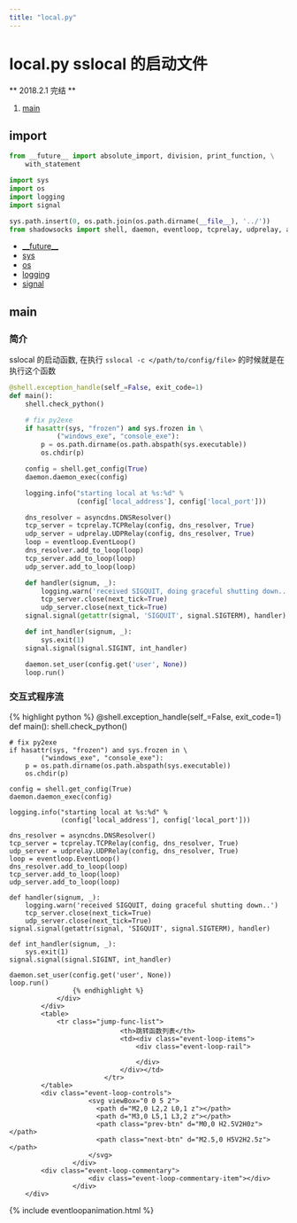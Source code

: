 ```yaml
---
title: "local.py"
---
```


**local.py** sslocal 的启动文件
=============================

<!-- **_Work in progress stage 1(尚在进展中)_** -->
** 2018.2.1 完结 **

1. [main](#main)

import
-------

```python
from __future__ import absolute_import, division, print_function, \
    with_statement

import sys
import os
import logging
import signal

sys.path.insert(0, os.path.join(os.path.dirname(__file__), '../'))
from shadowsocks import shell, daemon, eventloop, tcprelay, udprelay, asyncdns
```

* [\_\_future\_\_](https://docs.python.org/2/library/__future__.html)
* [sys](https://docs.python.org/2/library/sys.html)
* [os](https://docs.python.org/2/library/os.html)
* [logging](https://docs.python.org/2/library/logging.html)
* [signal](https://docs.python.org/2/library/signal.html)

main
----

### 简介

sslocal 的启动函数, 在执行 `sslocal -c </path/to/config/file>` 的时候就是在执行这个函数

```python
@shell.exception_handle(self_=False, exit_code=1)
def main():
    shell.check_python()

    # fix py2exe
    if hasattr(sys, "frozen") and sys.frozen in \
            ("windows_exe", "console_exe"):
        p = os.path.dirname(os.path.abspath(sys.executable))
        os.chdir(p)

    config = shell.get_config(True)
    daemon.daemon_exec(config)

    logging.info("starting local at %s:%d" %
                 (config['local_address'], config['local_port']))

    dns_resolver = asyncdns.DNSResolver()
    tcp_server = tcprelay.TCPRelay(config, dns_resolver, True)
    udp_server = udprelay.UDPRelay(config, dns_resolver, True)
    loop = eventloop.EventLoop()
    dns_resolver.add_to_loop(loop)
    tcp_server.add_to_loop(loop)
    udp_server.add_to_loop(loop)

    def handler(signum, _):
        logging.warn('received SIGQUIT, doing graceful shutting down..')
        tcp_server.close(next_tick=True)
        udp_server.close(next_tick=True)
    signal.signal(getattr(signal, 'SIGQUIT', signal.SIGTERM), handler)

    def int_handler(signum, _):
        sys.exit(1)
    signal.signal(signal.SIGINT, int_handler)

    daemon.set_user(config.get('user', None))
    loop.run()
```

### 交互式程序流


<!-- Generate by template.js -->
<div class="program-flow-walkthrough" data-panel-title="main 程序执行流" id="main-inter">
			<div class="program-flow-walkthrough-codesource">
				<div class="line-highlight"></div>
				<div class="codehilite">
					{% highlight python %}
@shell.exception_handle(self_=False, exit_code=1)
def main():
    shell.check_python()

    # fix py2exe
    if hasattr(sys, "frozen") and sys.frozen in \
            ("windows_exe", "console_exe"):
        p = os.path.dirname(os.path.abspath(sys.executable))
        os.chdir(p)

    config = shell.get_config(True)
    daemon.daemon_exec(config)

    logging.info("starting local at %s:%d" %
                 (config['local_address'], config['local_port']))

    dns_resolver = asyncdns.DNSResolver()
    tcp_server = tcprelay.TCPRelay(config, dns_resolver, True)
    udp_server = udprelay.UDPRelay(config, dns_resolver, True)
    loop = eventloop.EventLoop()
    dns_resolver.add_to_loop(loop)
    tcp_server.add_to_loop(loop)
    udp_server.add_to_loop(loop)

    def handler(signum, _):
        logging.warn('received SIGQUIT, doing graceful shutting down..')
        tcp_server.close(next_tick=True)
        udp_server.close(next_tick=True)
    signal.signal(getattr(signal, 'SIGQUIT', signal.SIGTERM), handler)

    def int_handler(signum, _):
        sys.exit(1)
    signal.signal(signal.SIGINT, int_handler)

    daemon.set_user(config.get('user', None))
    loop.run()
					{% endhighlight %}
				</div>
			</div>
			<table>
				<tr class="jump-func-list">
								<th>跳转函数列表</th>
								<td><div class="event-loop-items">
									<div class="event-loop-rail">
										
									</div>
								</div></td>
							</tr>
			</table>
			<div class="event-loop-controls">
					    <svg viewBox="0 0 5 2">
					      <path d="M2,0 L2,2 L0,1 z"></path>
					      <path d="M3,0 L5,1 L3,2 z"></path>
					      <path class="prev-btn" d="M0,0 H2.5V2H0z"></path>
					      <path class="next-btn" d="M2.5,0 H5V2H2.5z"></path>
					    </svg>
					</div>
			<div class="event-loop-commentary">
					    <div class="event-loop-commentary-item"></div>
					</div>
		</div>
<!-- Generate by template.js END -->



{% include eventloopanimation.html %}

<script>
/* Transformed by babel-transform.js */
'use strict';

;(function () {
  var mainDOM = document.getElementById('main-inter');
  var mainELA = new EventLoopAnimation(mainDOM);

  mainELA.state().moveToLine(1).showCodeBar().commentary('装饰器 shell.exception_handle 装饰 main 函数, 传入参数 self_=False, exit_code=1').pushJumpFuncList('shell.exception_handle', '/deepinss/2018/01/24/shell.py.html#exception_handle-inter').state().hideCommentary().moveToLine(2).commentary('执行函数').state().hideCommentary().moveToLine(3).commentary('调用 shell.check_python 检查 python 版本').pushJumpFuncList('shell.check_python', '/deepinss/2018/01/24/shell.py.html#check_python-inter').state().hideCommentary().moveToLine(5).commentary('fix py2exe 问题, 下面会给到链接, 这里跳过').pushJumpFuncList('fix py2exe', 'http://www.py2exe.org/index.cgi/WhereAmI').state().hideCommentary().moveToLine(11).commentary('调用 shell.get_config 获取配置项, 传入 True 表明自己是 sslocal 端').pushJumpFuncList('shell.get_config', '/deepinss/2018/01/24/shell.py.html#get_config-inter').state().hideCommentary().moveToLine(12).commentary('调用 daemon.daemon_exec 传入配置, 来决断是否是 deamon 命令(start, stop)').pushJumpFuncList('daemon.daemon_exec(暂无链接)').state().hideCommentary().moveToLine(14).commentary('打印 starting local at %s:%d (config[\'local_address\'], config[\'local_port\'])').state().hideCommentary().moveToLine(17).commentary('实例化 asyncdns.DNSResolver, 用来处理 DNS 的请求').pushJumpFuncList('asyncdns.DNSResolver(暂无链接)').state().hideCommentary().moveToLine(18).commentary('实例化 tcprelay.TCPRelay, 处理 TCP 请求, 传入参数 config, dns_resolver, True(表明自己是 sslocal 端)').pushJumpFuncList('tcprelay.TCPRelay(暂无链接)').state().hideCommentary().moveToLine(19).commentary('实例化 udprelay.UDPRelay, 用来处理 UDP 请求, 传入参数 config, dns_resolver, True(表明自己是 sslocal 端)').pushJumpFuncList('udprelay.UDPRelay(暂无链接)').state().hideCommentary().moveToLine(20).commentary('实例化 eventloop.EventLoop, 创建事件轮训器').pushJumpFuncList('eventloop.EventLoop(暂无链接)').state().hideCommentary().moveToLine(21).commentary('调用 dns_resolver.add_to_loop, 传入参数 loop, 将自己加入事件轮询器').pushJumpFuncList('dns_resolver.add_to_loop(暂无链接)').state().hideCommentary().moveToLine(22).commentary('调用 tcp_server.add_to_loop, 传入参数 loop, 将自己加入事件轮询器').pushJumpFuncList('tcp_server.add_to_loop(暂无链接)').state().hideCommentary().moveToLine(23).commentary('调用 udp_server.add_to_loop, 传入参数 loop, 将自己加入事件轮询器').pushJumpFuncList('udp_server.add_to_loop(暂无链接)').state().hideCommentary().moveToLine(25).commentary('定义处理 SIGQUIT 系统信号函数 handle, 该信号会优雅的退出进程').state().hideCommentary().moveToLine(29).commentary('监听 SIGQUIT 系统信号').state().hideCommentary().moveToLine(31).commentary('定义处理 SIGINT 系统信号函数').state().hideCommentary().moveToLine(33).commentary('监听 SIGINT 系统信号').state().hideCommentary().moveToLine(35).commentary('调用 daemon.set_user 设置守护程序的用户').pushJumpFuncList('daemon.set_user(暂无链接)').state().hideCommentary().moveToLine(36).commentary('调用 loop.run 来启动事件轮询器!!!').pushJumpFuncList('loop.run(暂无链接)');
})();
/* Transformed by babel-transform.js END */
</script>
